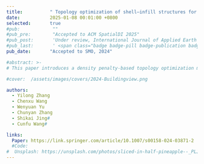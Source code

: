 ```yaml
---
title:          " Topology optimization of shell–infill structures for maximum stiffness and fundamental frequency"
date:           2025-01-08 00:01:00 +0800
selected:       true
#pub:            ""
#pub_pre:        "Accepted to ACM SpatialDI 2025"
#pub_post:       'Under review, International Journal of Applied Earth Observation and Geoinformation(JAG)'
#pub_last:       ' <span class="badge badge-pill badge-publication badge-success">Spotlight</span>'
pub_date:       "Accepted to SMO, 2024"

#abstract: >-
# This paper introduces a density penalty-based topology optimization method for designing shell–infill structures. During the optimization, the shell is identified by simultaneously penalizing density variables of both the solid and the void phases. Two-phase density filtering and Boolean operations are further applied to model the shell–infill structure. In the optimization of shell–infill structures, the shell thickness is controlled through density filtering and the density penalty. For explicit control of the shell thickness, its analytical relationship with the filter radius and the penalty parameter is derived. Both 2D and 3D numerical examples are investigated to showcase the effectiveness of the shell–infill optimization approach. The effects of mass constraints, filter radius, penalty parameter, mesh resolution, and material properties are thoroughly studied. The results demonstrate that the density penalty-based method can efficiently identify interfaces for different settings in shell–infill optimization. The presented formulations can be directly integrated into the optimization process, offering a new perspective for the design of shell–infill structures.

#cover:  /assets/images/covers/2024-Buildingview.png

authors:
  - Yilong Zhang
  - Chenxu Wang
  - Wenyuan Yu
  - Chunyan Zhang
  - Shikai Jing#
  - Cunfu Wang#

links:
  Paper: https://link.springer.com/article/10.1007/s00158-024-03871-2
  #Code: 
#  Unsplash: https://unsplash.com/photos/sliced-in-half-pineapple--_PLJZmHZzk
---
```


